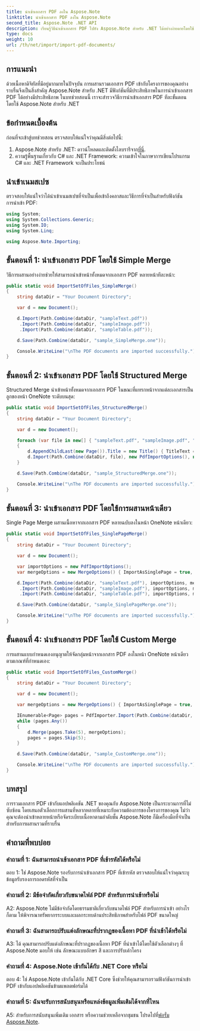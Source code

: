 ```yaml
---
title: นำเข้าเอกสาร PDF ลงใน Aspose.Note
linktitle: นำเข้าเอกสาร PDF ลงใน Aspose.Note
second_title: Aspose.Note .NET API
description: เรียนรู้วิธีนำเข้าเอกสาร PDF ไปยัง Aspose.Note สำหรับ .NET ได้อย่างง่ายดายโดยใช้ตัวเลือกการผสานต่างๆ เพื่อการบูรณาการที่ราบรื่น
type: docs
weight: 10
url: /th/net/import/import-pdf-documents/
---
```

## การแนะนำ

ด้วยเนื้อหาดิจิทัลที่มีอยู่มากมายในปัจจุบัน การผสานรวมเอกสาร PDF เข้ากับโครงการของคุณอย่างราบรื่นจึงเป็นสิ่งสำคัญ Aspose.Note สำหรับ .NET มีฟังก์ชันที่มีประสิทธิภาพในการนำเข้าเอกสาร PDF ได้อย่างมีประสิทธิภาพ ในบทช่วยสอนนี้ เราจะสำรวจวิธีการนำเข้าเอกสาร PDF ทีละขั้นตอนโดยใช้ Aspose.Note สำหรับ .NET

## ข้อกำหนดเบื้องต้น

ก่อนที่จะเข้าสู่บทช่วยสอน ตรวจสอบให้แน่ใจว่าคุณมีสิ่งต่อไปนี้:

1.  Aspose.Note สำหรับ .NET: ดาวน์โหลดและติดตั้งไลบรารีจาก[ที่นี่](https://releases.aspose.com/note/net/).
2. ความรู้พื้นฐานเกี่ยวกับ C# และ .NET Framework: ความเข้าใจในภาษาการเขียนโปรแกรม C# และ .NET Framework จะเป็นประโยชน์

## นำเข้าเนมสเปซ

ตรวจสอบให้แน่ใจว่าได้นำเข้าเนมสเปซที่จำเป็นเพื่อเข้าถึงคลาสและวิธีการที่จำเป็นสำหรับฟังก์ชันการนำเข้า PDF:

```csharp
using System;
using System.Collections.Generic;
using System.IO;
using System.Linq;

using Aspose.Note.Importing;

```

## ขั้นตอนที่ 1: นำเข้าเอกสาร PDF โดยใช้ Simple Merge

วิธีการผสานอย่างง่ายช่วยให้สามารถนำเข้าหน้าทั้งหมดจากเอกสาร PDF หลายหน้าทีละหน้า:

```csharp
public static void ImportSetOfFiles_SimpleMerge()
{
    string dataDir = "Your Document Directory";

    var d = new Document();

    d.Import(Path.Combine(dataDir, "sampleText.pdf"))
     .Import(Path.Combine(dataDir, "sampleImage.pdf"))
     .Import(Path.Combine(dataDir, "sampleTable.pdf"));

    d.Save(Path.Combine(dataDir, "sample_SimpleMerge.one"));

    Console.WriteLine("\nThe PDF documents are imported successfully.");
}
```

## ขั้นตอนที่ 2: นำเข้าเอกสาร PDF โดยใช้ Structured Merge

Structured Merge นำเข้าหน้าทั้งหมดจากเอกสาร PDF ในขณะที่แทรกหน้าจากแต่ละเอกสารเป็นลูกของหน้า OneNote ระดับบนสุด:

```csharp
public static void ImportSetOfFiles_StructuredMerge()
{
    string dataDir = "Your Document Directory";

    var d = new Document();

    foreach (var file in new[] { "sampleText.pdf", "sampleImage.pdf", "sampleTable.pdf" })
    {
        d.AppendChildLast(new Page()).Title = new Title() { TitleText = new RichText() { ParagraphStyle = ParagraphStyle.Default }.Append(file) };
        d.Import(Path.Combine(dataDir, file), new PdfImportOptions(), new MergeOptions() { InsertAt = int.MaxValue, InsertAsChild = true });
    }

    d.Save(Path.Combine(dataDir, "sample_StructuredMerge.one"));

    Console.WriteLine("\nThe PDF documents are imported successfully.");
}
```

## ขั้นตอนที่ 3: นำเข้าเอกสาร PDF โดยใช้การผสานหน้าเดียว

Single Page Merge ผสานเนื้อหาจากเอกสาร PDF หลายฉบับลงในหน้า OneNote หน้าเดียว:

```csharp
public static void ImportSetOfFiles_SinglePageMerge()
{
    string dataDir = "Your Document Directory";

    var d = new Document();

    var importOptions = new PdfImportOptions();
    var mergeOptions = new MergeOptions() { ImportAsSinglePage = true, PageSpacing = 100 };

    d.Import(Path.Combine(dataDir, "sampleText.pdf"), importOptions, mergeOptions)
     .Import(Path.Combine(dataDir, "sampleImage.pdf"), importOptions, mergeOptions)
     .Import(Path.Combine(dataDir, "sampleTable.pdf"), importOptions, mergeOptions);

    d.Save(Path.Combine(dataDir, "sample_SinglePageMerge.one"));

    Console.WriteLine("\nThe PDF documents are imported successfully.");
}
```

## ขั้นตอนที่ 4: นำเข้าเอกสาร PDF โดยใช้ Custom Merge

การผสานแบบกำหนดเองอนุญาตให้จัดกลุ่มหน้าจากเอกสาร PDF ลงในหน้า OneNote หน้าเดียวตามเกณฑ์ที่กำหนดเอง:

```csharp
public static void ImportSetOfFiles_CustomMerge()
{
    string dataDir = "Your Document Directory";

    var d = new Document();

    var mergeOptions = new MergeOptions() { ImportAsSinglePage = true, PageSpacing = 100 };

    IEnumerable<Page> pages = PdfImporter.Import(Path.Combine(dataDir, "SampleGrouping.pdf"));
    while (pages.Any())
    {
        d.Merge(pages.Take(5), mergeOptions);
        pages = pages.Skip(5);
    }

    d.Save(Path.Combine(dataDir, "sample_CustomMerge.one"));

    Console.WriteLine("\nThe PDF documents are imported successfully.");
}
```

## บทสรุป

การรวมเอกสาร PDF เข้ากับแอปพลิเคชัน .NET ของคุณกับ Aspose.Note เป็นกระบวนการที่ไม่ซับซ้อน โดยเสนอตัวเลือกการผสานที่หลากหลายที่เหมาะกับความต้องการของโครงการของคุณ ไม่ว่าคุณจะต้องนำเข้าหลายหน้าหรือจัดระเบียบเนื้อหาตามลำดับชั้น Aspose.Note ก็มีเครื่องมือที่จำเป็นสำหรับการผสานรวมที่ราบรื่น

## คำถามที่พบบ่อย

### คำถามที่ 1: ฉันสามารถนำเข้าเอกสาร PDF ที่เข้ารหัสได้หรือไม่

ตอบ 1: ใช่ Aspose.Note รองรับการนำเข้าเอกสาร PDF ที่เข้ารหัส ตรวจสอบให้แน่ใจว่าคุณระบุข้อมูลรับรองการถอดรหัสที่จำเป็น

### คำถามที่ 2: มีข้อจำกัดเกี่ยวกับขนาดไฟล์ PDF สำหรับการนำเข้าหรือไม่

A2: Aspose.Note ไม่มีข้อจำกัดโดยธรรมชาติเกี่ยวกับขนาดไฟล์ PDF สำหรับการนำเข้า อย่างไรก็ตาม ให้พิจารณาทรัพยากรระบบและผลกระทบด้านประสิทธิภาพสำหรับไฟล์ PDF ขนาดใหญ่

### คำถามที่ 3: ฉันสามารถปรับแต่งลักษณะที่ปรากฏของเนื้อหา PDF ที่นำเข้าได้หรือไม่

A3: ได้ คุณสามารถปรับแต่งลักษณะที่ปรากฏของเนื้อหา PDF ที่นำเข้าได้โดยใช้ตัวเลือกต่างๆ ที่ Aspose.Note มอบให้ เช่น ลักษณะแบบอักษร สี และการปรับเค้าโครง

### คำถามที่ 4: Aspose.Note เข้ากันได้กับ .NET Core หรือไม่

ตอบ 4: ใช่ Aspose.Note เข้ากันได้กับ .NET Core ซึ่งช่วยให้คุณสามารถรวมฟังก์ชันการนำเข้า PDF เข้ากับแอปพลิเคชันข้ามแพลตฟอร์มได้

### คำถามที่ 5: ฉันจะรับการสนับสนุนหรือแหล่งข้อมูลเพิ่มเติมได้จากที่ไหน

 A5: สำหรับการสนับสนุนเพิ่มเติม เอกสาร หรือความช่วยเหลือจากชุมชน โปรดไปที่[ฟอรั่ม Aspose.Note](https://forum.aspose.com/c/note/28).